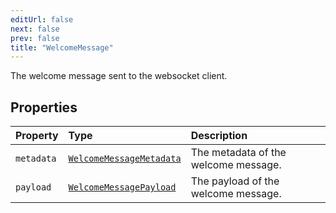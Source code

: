```yaml
---
editUrl: false
next: false
prev: false
title: "WelcomeMessage"
---
```


The welcome message sent to the websocket client.

## Properties

| Property | Type | Description |
| :------ | :------ | :------ |
| `metadata` | [`WelcomeMessageMetadata`](/api/eventsub/interfaces/welcomemessagemetadata/) | The metadata of the welcome message. |
| `payload` | [`WelcomeMessagePayload`](/api/eventsub/interfaces/welcomemessagepayload/) | The payload of the welcome message. |
